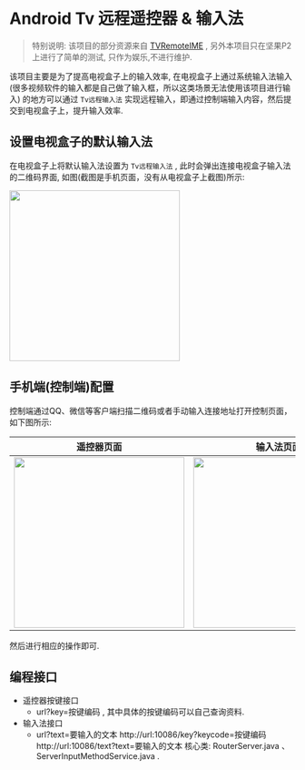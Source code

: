 # Android Tv 远程遥控器 & 输入法
> 特别说明: 该项目的部分资源来自 [TVRemoteIME](https://github.com/kingthy/TVRemoteIME) , 另外本项目只在坚果P2上进行了简单的测试, 只作为娱乐,不进行维护.


该项目主要是为了提高电视盒子上的输入效率, 在电视盒子上通过系统输入法输入 (很多视频软件的输入都是自己做了输入框，所以这类场景无法使用该项目进行输入) 的地方可以通过 `Tv远程输入法` 实现远程输入，即通过控制端输入内容，然后提交到电视盒子上，提升输入效率.

## 设置电视盒子的默认输入法
 
在电视盒子上将默认输入法设置为 `Tv远程输入法` , 此时会弹出连接电视盒子输入法的二维码界面, 如图(截图是手机页面，没有从电视盒子上截图)所示: 
 
 <img src="./images/qrcode.png" width="300">
 
## 手机端(控制端)配置
 
 控制端通过QQ、微信等客户端扫描二维码或者手动输入连接地址打开控制页面，如下图所示: 
 
 
遥控器页面 | 输入法页面 |
 -----------|-----------|
<img src="./images/ctrl1.png" width="300"> |  <img src="./images/ctrl2.png" width="300">|

然后进行相应的操作即可.


## 编程接口

* 遥控器按键接口
    * url?key=按键编码 , 其中具体的按键编码可以自己查询资料.
* 输入法接口
	* url?text=要输入的文本
http://url:10086/key?keycode=按键编码 
http://url:10086/text?text=要输入的文本
核心类: RouterServer.java 、ServerInputMethodService.java .

